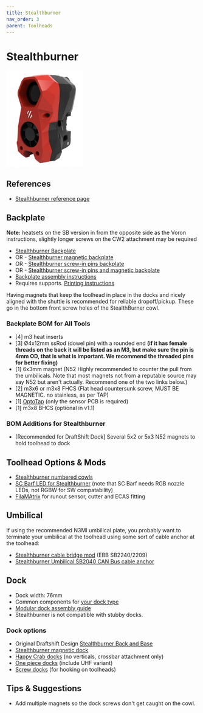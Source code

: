 ```yaml
---
title: Stealthburner
nav_order: 3
parent: Toolheads
---
```

<!-- Use the page layout at TOC.md:  https://github.com/sdylewski/StealthChanger/blob/main/docs/TOC.md -->
# Stealthburner

<img src="../media/Toolheads/Stealthburner.png" width=200>

## References
* [Stealthburner reference page](https://github.com/VoronDesign/Voron-Stealthburner)

## Backplate
**Note:** heatsets on the SB version in from the opposite side as the Voron instructions, slightly longer screws on the CW2 attachment may be required

* [Stealthburner Backplate](https://github.com/sdylewski/StealthChanger/blob/main/STLs/Backplates/StealthBurner.stl)
* OR - [Stealthburner magnetic backplate](https://www.printables.com/model/1346474-stealthchanger-stealthburner-backplate-v11-magnet/files)
* OR - [Stealthburner screw-in pins backplate](https://www.printables.com/model/1358108-stealtchanger-stealthburner-backplate-with-screwed)
* OR - [Stealthburner screw-in pins and magnetic backplate](https://www.printables.com/model/1384948-stealthchanger-stealthburner-backplate-v11-magnet)
* [Backplate assembly instructions](https://github.com/sdylewski/StealthChanger/blob/main/Manual/Stealthchanger_Assembly_Guide.pdf)
* Requires supports. [Printing instructions](../Building/Printing.md)

Having magnets that keep the toolhead in place in the docks and nicely aligned with the shuttle is recommended for reliable dropoff/pickup. These go in the bottom front screw holes of the StealthBurner cowl.

### Backplate BOM for All Tools

- [4] m3 heat inserts
- [3] Ø4x12mm ssRod (dowel pin) with a rounded end **(if it has female threads on the back it will be listed as an M3, but make sure the pin is 4mm OD, that is what is important. We recommend the threaded pins for better fixing)**
- [1] 6x3mm magnet (N52 Highly recommended to counter the pull from the umbilicals. Note that most magnets not from a reputable source may say N52 but aren't actually. Recommend one of the two links below.)
- [2] m3x6 or m3x8 FHCS (Flat head countersunk screw, MUST BE MAGNETIC. no stainless, as per TAP)
- [1] [OptoTap](https://s.click.aliexpress.com/e/_DEGsGTV) (only the sensor PCB is required)
- [1] m3x8 BHCS (optional in v1.1)


### BOM Additions for Stealthburner
- [Recommended for DraftShift Dock] Several 5x2 or 5x3 N52 magnets to hold toolhead to dock

## Toolhead Options & Mods
* [Stealthburner numbered cowls](https://github.com/sdylewski/StealthChanger/tree/main/UserMods/Dumplap/Stealthburner%20Number%20Cowls)
* [SC Barf LED for Stealthburner](https://github.com/sdylewski/StealthChanger/tree/main/UserMods/N3MI-DG/StealthBurner_SC_Barf) (note that SC Barf needs RGB nozzle LEDs, not RGBW for SW compatability)
* [FilaMAtrix](https://github.com/thunderkeys/FilamATrix) for runout sensor, cutter and ECAS fitting

## Umbilical
If using the recommended N3MI umbilical plate, you probably want to terminate your umbilical at the toolhead using some sort of cable anchor at the toolhead:
* [Stealthburner cable bridge mod](https://www.printables.com/model/608471-stealthburner-cable-bridge-mod/files) (EBB SB2240/2209)
* [Stealthburner Umbilical SB2040 CAN Bus cable anchor](https://www.printables.com/model/407336-voron-stealthburner-umbilical-sb2040-can-bus-cable/files)

## Dock
* Dock width: 76mm
* Common components for [your dock type](.../Dock.md)
* [Modular dock assembly guide](https://github.com/DraftShift/ModularDock/blob/main/Manual/ModularDock_Assembly_Guide.pdf)
* Stealthburner is not compatible with stubby docks.

### Dock options
* Original Draftshift Design [Stealthburner Back and Base](https://github.com/DraftShift/ModularDock/tree/main/STLs/Stealthburner)
* [Stealthburner magnetic dock](https://www.printables.com/model/1346474-stealthchanger-stealthburner-backplate-v11-magnet/files)
* [Happy Crab docks](https://www.printables.com/model/994635-stealthchanger-stealthburner-minimal-docks-aka-hap) (no verticals, crossbar attachment only)
* [One piece docks](https://www.printables.com/model/1063297-one-piece-docks-remix-of-crabby-docks-with-uhf-var) (include UHF variant)
* [Screw docks](https://www.printables.com/model/911717-stealthchanger-screw-docks) (for hooking on toolheads)


## Tips & Suggestions
* Add multiple magnets so the dock screws don't get caught on the cowl.  



